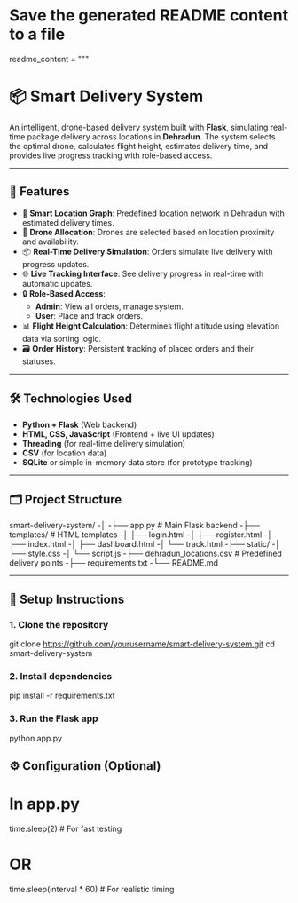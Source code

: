 # Save the generated README content to a file
readme_content = """
# 📦 Smart Delivery System

An intelligent, drone-based delivery system built with **Flask**, simulating real-time package delivery across locations in **Dehradun**. The system selects the optimal drone, calculates flight height, estimates delivery time, and provides live progress tracking with role-based access.

---

## 🚀 Features

- 📍 **Smart Location Graph**: Predefined location network in Dehradun with estimated delivery times.
- 🚁 **Drone Allocation**: Drones are selected based on location proximity and availability.
- 📦 **Real-Time Delivery Simulation**: Orders simulate live delivery with progress updates.
- 🌐 **Live Tracking Interface**: See delivery progress in real-time with automatic updates.
- 🔒 **Role-Based Access**:
  - **Admin**: View all orders, manage system.
  - **User**: Place and track orders.
- 📊 **Flight Height Calculation**: Determines flight altitude using elevation data via sorting logic.
- 🗃️ **Order History**: Persistent tracking of placed orders and their statuses.

---

## 🛠️ Technologies Used

- **Python + Flask** (Web backend)
- **HTML, CSS, JavaScript** (Frontend + live UI updates)
- **Threading** (for real-time delivery simulation)
- **CSV** (for location data)
- **SQLite** or simple in-memory data store (for prototype tracking)

---

## 🗂️ Project Structure

smart-delivery-system/
-│
-├── app.py # Main Flask backend
-├── templates/ # HTML templates
-│ ├── login.html
-│ ├── register.html
-│ ├── index.html
-│ ├── dashboard.html
-│ └── track.html
-├── static/
-│ ├── style.css
-│ └── script.js
-├── dehradun_locations.csv # Predefined delivery points
-├── requirements.txt
-└── README.md


---

## 🔧 Setup Instructions

### 1. Clone the repository

git clone https://github.com/yourusername/smart-delivery-system.git
cd smart-delivery-system

### 2. Install dependencies

pip install -r requirements.txt

### 3.  Run the Flask app

python app.py

## ⚙️ Configuration (Optional)

# In app.py
time.sleep(2)  # For fast testing
# OR
time.sleep(interval * 60)  # For realistic timing

